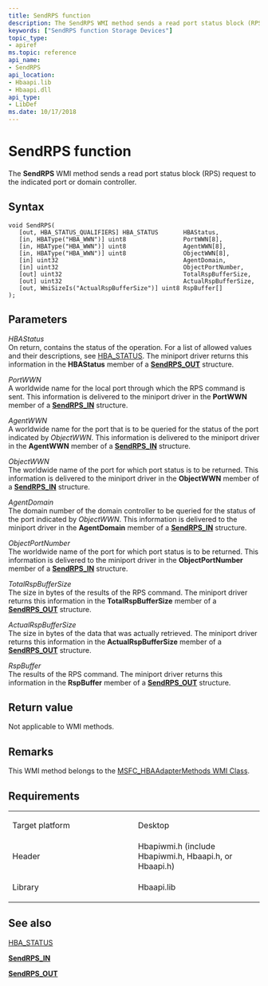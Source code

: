 ```yaml
---
title: SendRPS function
description: The SendRPS WMI method sends a read port status block (RPS) request to the indicated port or domain controller.
keywords: ["SendRPS function Storage Devices"]
topic_type:
- apiref
ms.topic: reference
api_name:
- SendRPS
api_location:
- Hbaapi.lib
- Hbaapi.dll
api_type:
- LibDef
ms.date: 10/17/2018
---
```


# SendRPS function


The **SendRPS** WMI method sends a read port status block (RPS) request to the indicated port or domain controller.

## Syntax

```ManagedCPlusPlus
void SendRPS(
   [out, HBA_STATUS_QUALIFIERS] HBA_STATUS       HBAStatus,
   [in, HBAType("HBA_WWN")] uint8                PortWWN[8],
   [in, HBAType("HBA_WWN")] uint8                AgentWWN[8],
   [in, HBAType("HBA_WWN")] uint8                ObjectWWN[8],
   [in] uint32                                   AgentDomain,
   [in] uint32                                   ObjectPortNumber,
   [out] uint32                                  TotalRspBufferSize,
   [out] uint32                                  ActualRspBufferSize,
   [out, WmiSizeIs("ActualRspBufferSize")] uint8 RspBuffer[]
);
```

## Parameters

*HBAStatus*   
On return, contains the status of the operation. For a list of allowed values and their descriptions, see [HBA\_STATUS](hba-status.md). The miniport driver returns this information in the **HBAStatus** member of a [**SendRPS\_OUT**](/windows-hardware/drivers/ddi/hbapiwmi/ns-hbapiwmi-_sendrps_out) structure.

*PortWWN*   
A worldwide name for the local port through which the RPS command is sent. This information is delivered to the miniport driver in the **PortWWN** member of a [**SendRPS\_IN**](/windows-hardware/drivers/ddi/hbapiwmi/ns-hbapiwmi-_sendrps_in) structure.

*AgentWWN*   
A worldwide name for the port that is to be queried for the status of the port indicated by *ObjectWWN*. This information is delivered to the miniport driver in the **AgentWWN** member of a [**SendRPS\_IN**](/windows-hardware/drivers/ddi/hbapiwmi/ns-hbapiwmi-_sendrps_in) structure.

*ObjectWWN*   
The worldwide name of the port for which port status is to be returned. This information is delivered to the miniport driver in the **ObjectWWN** member of a [**SendRPS\_IN**](/windows-hardware/drivers/ddi/hbapiwmi/ns-hbapiwmi-_sendrps_in) structure.

*AgentDomain*   
The domain number of the domain controller to be queried for the status of the port indicated by *ObjectWWN*. This information is delivered to the miniport driver in the **AgentDomain** member of a [**SendRPS\_IN**](/windows-hardware/drivers/ddi/hbapiwmi/ns-hbapiwmi-_sendrps_in) structure.

*ObjectPortNumber*   
The worldwide name of the port for which port status is to be returned. This information is delivered to the miniport driver in the **ObjectPortNumber** member of a [**SendRPS\_IN**](/windows-hardware/drivers/ddi/hbapiwmi/ns-hbapiwmi-_sendrps_in) structure.

*TotalRspBufferSize*   
The size in bytes of the results of the RPS command. The miniport driver returns this information in the **TotalRspBufferSize** member of a [**SendRPS\_OUT**](/windows-hardware/drivers/ddi/hbapiwmi/ns-hbapiwmi-_sendrps_out) structure.

*ActualRspBufferSize*   
The size in bytes of the data that was actually retrieved. The miniport driver returns this information in the **ActualRspBufferSize** member of a [**SendRPS\_OUT**](/windows-hardware/drivers/ddi/hbapiwmi/ns-hbapiwmi-_sendrps_out) structure.

*RspBuffer*   
The results of the RPS command. The miniport driver returns this information in the **RspBuffer** member of a [**SendRPS\_OUT**](/windows-hardware/drivers/ddi/hbapiwmi/ns-hbapiwmi-_sendrps_out) structure.

## Return value

Not applicable to WMI methods.

## Remarks

This WMI method belongs to the [MSFC\_HBAAdapterMethods WMI Class](msfc-hbaadaptermethods-wmi-class.md).

## Requirements

<table>
<colgroup>
<col width="50%" />
<col width="50%" />
</colgroup>
<tbody>
<tr class="odd">
<td align="left"><p>Target platform</p></td>
<td align="left">Desktop</td>
</tr>
<tr class="even">
<td align="left"><p>Header</p></td>
<td align="left">Hbapiwmi.h (include Hbapiwmi.h, Hbaapi.h, or Hbaapi.h)</td>
</tr>
<tr class="odd">
<td align="left"><p>Library</p></td>
<td align="left">Hbaapi.lib</td>
</tr>
</tbody>
</table>

## <span id="see_also"></span>See also


[HBA\_STATUS](hba-status.md)

[**SendRPS\_IN**](/windows-hardware/drivers/ddi/hbapiwmi/ns-hbapiwmi-_sendrps_in)

[**SendRPS\_OUT**](/windows-hardware/drivers/ddi/hbapiwmi/ns-hbapiwmi-_sendrps_out)

 

